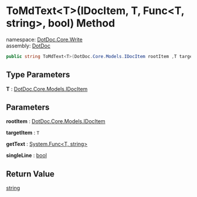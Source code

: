 ﻿# ToMdText\<T\>\(IDocItem, T, Func\<T, string\>, bool\) Method

namespace: [DotDoc\.Core\.Write](../../DotDoc.Core.Write.md)<br />
assembly: [DotDoc](../../../DotDoc.md)



```csharp
public string ToMdText<T>(DotDoc.Core.Models.IDocItem rootItem ,T targetItem ,System.Func<T, string> getText ,bool singleLine = False);
```

## Type Parameters

__T__ : [DotDoc\.Core\.Models\.IDocItem](../../../DotDoc/DotDoc.Core.Models/IDocItem.md)



## Parameters

__rootItem__ : [DotDoc\.Core\.Models\.IDocItem](../../../DotDoc/DotDoc.Core.Models/IDocItem.md)



__targetItem__ : `T`



__getText__ : [System\.Func\<T, string\>](https://docs.microsoft.com/dotnet/api/System.Func-2)



__singleLine__ : [bool](https://docs.microsoft.com/dotnet/api/System.Boolean)



## Return Value

[string](https://docs.microsoft.com/dotnet/api/System.String)



